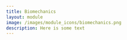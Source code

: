 ```yaml
---
title: Biomechanics
layout: module
image: /images/module_icons/biomechanics.png
description: Here is some text
---
```

